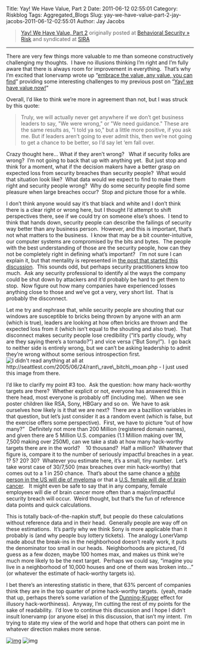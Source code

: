 Title: Yay! We Have Value, Part 2
Date: 2011-06-12 02:55:01
Category: Riskblog
Tags: Aggregated_Blogs
Slug: yay-we-have-value-part-2-jay-jacobs-2011-06-12-02:55:01
Author: Jay Jacobs

>[Yay! We Have Value, Part 2](http://beechplane.wordpress.com/2011/06/11/yay-we-have-value-part-2/) originally posted at [Behavioral Security » Risk](http://beechplane.wordpress.com) and syndicated at [SIRA](http://societyinforisk.org)
***
There are very few things more valuable to me than someone constructively challenging my thoughts.  I have no illusions thinking I’m right and I’m fully aware that there is always room for improvement in everything.  That’s why I’m excited that lonervamp wrote up “[embrace the value, any value, you can find](http://www.terminal23.net/2011/06/embrace_the_value_any_value_yo.html)” providing some interesting challenges to my previous post on “[Yay! we have value now!](http://beechplane.wordpress.com/2011/06/09/yay-we-have-value/)”

Overall, I’d like to think we’re more in agreement than not, but I was struck by this quote:

> Truly, we will actually never get anywhere if we don’t get business leaders to say, "We were wrong," or "We need guidance." These are the same results as, "I told ya so," but a little more positive, if you ask me. But if leaders aren’t going to ever admit this, then we’re not going to get a chance to be better, so I’d say let ‘em fall over.

Crazy thought here… What if they aren’t wrong?   What if security folks are wrong?  I’m not going to back that up with anything yet.  But just stop and think for a moment, what if the decision makers have a better grasp on expected loss from security breaches than security people?  What would that situation look like?  What data would we expect to find to make them right and security people wrong?  Why do some security people find some pleasure when large breaches occur?  Stop and picture those for a while.

I don’t think anyone would say it’s that black and white and I don’t think there is a clear right or wrong here, but I thought I’d attempt to shift perspectives there, see if we could try on someone else’s shoes.  I tend to think that hands down, security people can describe the failings of security way better than any business person.  However, and this is important, that’s not what matters to the business.  I know that may be a bit counter-intuitive, our computer systems are compromised by the bits and bytes.  The people with the best understanding of those are the security people, how can they not be completely right in defining what’s important?   I’m not sure I can explain it, but that mentality is represented in [the post that started this discussion](http://risky.biz/lulzsec).  This sounds odd, but perhaps security practitioners know too much.  Ask any security professional to identify al the ways the company could be shut down by attackers and it’d probably be hard to get them to stop.  Now figure out how many companies have experienced losses anything close to those and we’ve got a very, very short list.  That is probably the disconnect.

Let me try and rephrase that, while security people are shouting that our windows are susceptible to bricks being thrown by anyone with an arm (which is true), leaders are looking at how often bricks are thrown and the expected loss from it (which isn’t equal to the shouting and also true).  That disconnect makes security people lose credibility (“it’s partly cloudy, why are they saying there’s a tornado?”) and vice versa (“But Sony!”).  I go back to neither side is entirely wrong, but we can’t be asking leadership to admit they’re wrong without some serious introspection first.![I didn't read anything at all at http://seattlest.com/2005/06/24/rant\_rave\_bitch\_moan.php - I just used this image from there.](http://beechplane.files.wordpress.com/2011/06/image1.png?w=129&h=240 "I didn't read anything at all at http://seattlest.com/2005/06/24/rant_rave_bitch_moan.php - I just used this image from there.")

I’d like to clarify my point \#3 too.  Ask the question: how many hack-worthy targets are there?  Whether explicit or not, everyone has answered this in there head, most everyone is probably off (including me).  When we see poster children like RSA, Sony, HBGary and so on.  We have to ask ourselves how likely is it that we are next?  There are a bazillion variables in that question, but let’s just consider it as a random event (which is false, but the exercise offers some perspective).  First, we have to picture “out of how many?”   Definitely not more than 200 Million (registered domain names), and given there are 5 Million U.S. companies (1.1 Million making over 1M, 7,500 making over 250M), can we take a stab at how many hack-worthy targets there are in the world?    10 thousand?  Half a million?  Whatever that figure is, compare it to the number of seriously impactful breaches in a year. 1? 5? 20? 30?  Whatever you estimate here, it’s a small, tiny number.  Let’s take worst case of 30/7,500 (max breaches over min hack-worthy) that comes out to a 1 in 250 chance.  That’s about the same chance a [white person in the US will die of myeloma](http://www.bookofodds.com/Health-Illness/Cancer/Odds/The-odds-a-white-person-will-die-of-myeloma-are-1-in-250-US-2002-2004) or that a [U.S. female will die of brain cancer](http://www.bookofodds.com/Health-Illness/Cancer/Odds/The-odds-a-female-will-die-of-liver-cancer-are-1-in-256.4-US-2002-2004).   It might even be safe to say that in any company, female employees will die of brain cancer more often than a major/impactful security breach will occur.  Weird thought, but that’s the fun of reference data points and quick calculations.

This is totally back-of-the-napkin stuff, but people do these calculations without reference data and in their head.  Generally people are way off on these estimations.  It’s partly why we think Sony is more applicable than it probably is (and why people buy lottery tickets).  The analogy LonerVamp made about the break-ins in the neighborhood doesn’t really work, it puts the denominator too small in our heads.  Neighborhoods are pictured, I’d guess as a few dozen, maybe 100 homes max, and makes us think we’re much more likely to be the next target.  Perhaps we could say, “imagine you live in a neighborhood of 10,000 houses and one of them was broken into…” (or whatever the estimate of hack-worthy targets is).

I bet there’s an interesting statistic in there, that 63% percent of companies think they are in the top quarter of prime hack-worthy targets.  (yeah, made that up, perhaps there’s some variation of the [Dunning-Kruger](http://en.wikipedia.org/wiki/Dunning%E2%80%93Kruger_effect) effect for illusory hack-worthiness).  Anyway, I’m cutting the rest of my points for the sake of readability.  I’d love to continue this discussion and I hope I didn’t insult lonervamp (or anyone else) in this discussion, that isn’t my intent.  I’m trying to state my view of the world and hope that others can point me in whatever direction makes more sense.

[![img](http://feeds.wordpress.com/1.0/comments/beechplane.wordpress.com/83/)](http://feeds.wordpress.com/1.0/gocomments/beechplane.wordpress.com/83/) ![img](http://stats.wordpress.com/b.gif?host=beechplane.wordpress.com&blog=13708129&post=83&subd=beechplane&ref=&feed=1)


